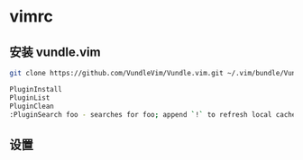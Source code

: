 # vimrc


## 安装 vundle.vim 

```bash
git clone https://github.com/VundleVim/Vundle.vim.git ~/.vim/bundle/Vundle.vim

PluginInstall
PluginList
PluginClean
:PluginSearch foo - searches for foo; append `!` to refresh local cache

```



## 设置

